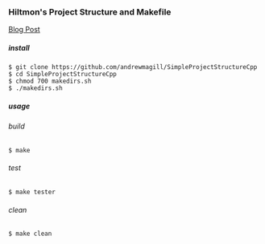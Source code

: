 ### Hiltmon's Project Structure and Makefile
[Blog Post](http://hiltmon.com/blog/2013/07/03/a-simple-c-plus-plus-project-structure/)

##### install
```
$ git clone https://github.com/andrewmagill/SimpleProjectStructureCpp
$ cd SimpleProjectStructureCpp
$ chmod 700 makedirs.sh
$ ./makedirs.sh
```

##### usage

###### build
```
$ make
```
###### test
```
$ make tester
```
###### clean
```
$ make clean
```
